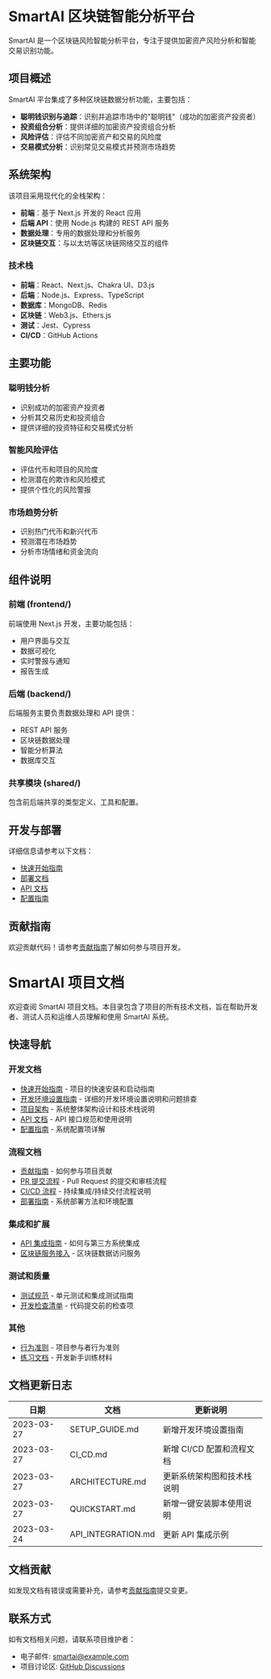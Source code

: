 # SmartAI 区块链智能分析平台

SmartAI 是一个区块链风险智能分析平台，专注于提供加密资产风险分析和智能交易识别功能。

## 项目概述

SmartAI 平台集成了多种区块链数据分析功能，主要包括：

- **聪明钱识别与追踪**：识别并追踪市场中的"聪明钱"（成功的加密资产投资者）
- **投资组合分析**：提供详细的加密资产投资组合分析
- **风险评估**：评估不同加密资产和交易的风险度
- **交易模式分析**：识别常见交易模式并预测市场趋势

## 系统架构

该项目采用现代化的全栈架构：

- **前端**：基于 Next.js 开发的 React 应用
- **后端 API**：使用 Node.js 构建的 REST API 服务
- **数据处理**：专用的数据处理和分析服务
- **区块链交互**：与以太坊等区块链网络交互的组件

### 技术栈

- **前端**：React、Next.js、Chakra UI、D3.js
- **后端**：Node.js、Express、TypeScript
- **数据库**：MongoDB、Redis
- **区块链**：Web3.js、Ethers.js
- **测试**：Jest、Cypress
- **CI/CD**：GitHub Actions

## 主要功能

### 聪明钱分析

- 识别成功的加密资产投资者
- 分析其交易历史和投资组合
- 提供详细的投资特征和交易模式分析

### 智能风险评估

- 评估代币和项目的风险度
- 检测潜在的欺诈和风险模式
- 提供个性化的风险警报

### 市场趋势分析

- 识别热门代币和新兴代币
- 预测潜在市场趋势
- 分析市场情绪和资金流向

## 组件说明

### 前端 (frontend/)

前端使用 Next.js 开发，主要功能包括：

- 用户界面与交互
- 数据可视化
- 实时警报与通知
- 报告生成

### 后端 (backend/)

后端服务主要负责数据处理和 API 提供：

- REST API 服务
- 区块链数据处理
- 智能分析算法
- 数据库交互

### 共享模块 (shared/)

包含前后端共享的类型定义、工具和配置。

## 开发与部署

详细信息请参考以下文档：

- [快速开始指南](../QUICKSTART.md)
- [部署文档](../DEPLOYMENT.md)
- [API 文档](api.md)
- [配置指南](configuration.md)

## 贡献指南

欢迎贡献代码！请参考[贡献指南](../CONTRIBUTING-CN.md)了解如何参与项目开发。

# SmartAI 项目文档

欢迎查阅 SmartAI 项目文档。本目录包含了项目的所有技术文档，旨在帮助开发者、测试人员和运维人员理解和使用 SmartAI 系统。

## 快速导航

### 开发文档

- [快速开始指南](../QUICKSTART.md) - 项目的快速安装和启动指南
- [开发环境设置指南](SETUP_GUIDE.md) - 详细的开发环境设置说明和问题排查
- [项目架构](ARCHITECTURE.md) - 系统整体架构设计和技术栈说明
- [API 文档](api.md) - API 接口规范和使用说明
- [配置指南](configuration.md) - 系统配置项详解

### 流程文档

- [贡献指南](../CONTRIBUTING-CN.md) - 如何参与项目贡献
- [PR 提交流程](PR.md) - Pull Request 的提交和审核流程
- [CI/CD 流程](CI_CD.md) - 持续集成/持续交付流程说明
- [部署指南](../DEPLOYMENT.md) - 系统部署方法和环境配置

### 集成和扩展

- [API 集成指南](API_INTEGRATION.md) - 如何与第三方系统集成
- [区块链服务接入](../blockchain-service/README.md) - 区块链数据访问服务

### 测试和质量

- [测试规范](../tests/README.md) - 单元测试和集成测试指南
- [开发检查清单](CHECKLIST.md) - 代码提交前的检查项

### 其他

- [行为准则](../CODE_OF_CONDUCT-CN.md) - 项目参与者行为准则
- [练习文档](REHEARSAL.md) - 开发新手训练材料

## 文档更新日志

| 日期       | 文档               | 更新说明                   |
| ---------- | ------------------ | -------------------------- |
| 2023-03-27 | SETUP_GUIDE.md     | 新增开发环境设置指南       |
| 2023-03-27 | CI_CD.md           | 新增 CI/CD 配置和流程文档  |
| 2023-03-27 | ARCHITECTURE.md    | 更新系统架构图和技术栈说明 |
| 2023-03-27 | QUICKSTART.md      | 新增一键安装脚本使用说明   |
| 2023-03-24 | API_INTEGRATION.md | 更新 API 集成示例          |

## 文档贡献

如发现文档有错误或需要补充，请参考[贡献指南](../CONTRIBUTING-CN.md)提交变更。

## 联系方式

如有文档相关问题，请联系项目维护者：

- 电子邮件: smartai@example.com
- 项目讨论区: [GitHub Discussions](https://github.com/yourusername/SmartAI/discussions)
